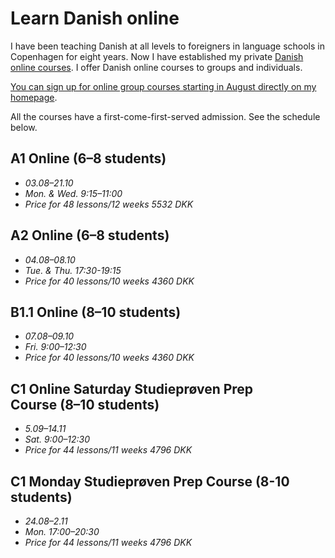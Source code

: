 # Learn Danish online

I have been teaching Danish at all levels to foreigners in language schools in Copenhagen for eight years. 
Now I have established my private [Danish online courses](https://sokolova.dk/online-group-classes-levels-and-schedule). 
I offer Danish online courses to groups and individuals. 

[You can sign up for online group courses starting in August directly on my homepage](https://sokolova.dk/current-courses-for-sign-up).

All the courses have a first-come-first-served admission. See the schedule below. 

## A1 Online (6–8 students) 
   * *03.08–21.10*  
   * *Mon. & Wed. 9:15–11:00*  
   * *Price for 48 lessons/12 weeks  5532 DKK*

## A2 Online (6–8 students) 
  * *04.08–08.10*  
  * *Tue. & Thu. 17:30-19:15*
  * *Price for 40 lessons/10 weeks 4360 DKK*
  
## B1.1 Online (8–10 students)
  * *07.08–09.10* 
  * *Fri. 9:00–12:30* 
  * *Price for 40 lessons/10 weeks 4360 DKK*

## C1 Online Saturday Studieprøven Prep Course (8–10 students)
  * *5.09–14.11* 
  * *Sat. 9:00–12:30* 
  * *Price for 44 lessons/11 weeks 4796 DKK*

## C1 Monday Studieprøven Prep Course (8-10 students) 
  * *24.08–2.11*
  * *Mon. 17:00–20:30*
  * *Price for 44 lessons/11 weeks 4796 DKK* 


